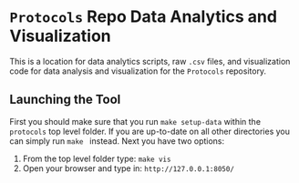 # `Protocols` Repo Data Analytics and Visualization

This is a location for data analytics scripts, raw `.csv` files, and visualization code for data analysis and visualization for the `Protocols` repository.

## Launching the Tool

First you should make sure that you run `make setup-data` within the `protocols` top level folder.
If you are up-to-date on all other directories you can simply run `make ` instead.
Next you have two options:

1. From the top level folder type: `make vis`
2. Open your browser and type in: `http://127.0.0.1:8050/`
